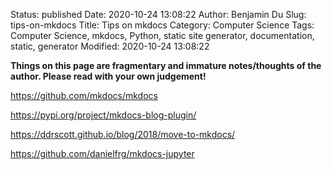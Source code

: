 Status: published
Date: 2020-10-24 13:08:22
Author: Benjamin Du
Slug: tips-on-mkdocs
Title: Tips on mkdocs
Category: Computer Science
Tags: Computer Science, mkdocs, Python, static site generator, documentation, static, generator
Modified: 2020-10-24 13:08:22

**Things on this page are fragmentary and immature notes/thoughts of the author. Please read with your own judgement!**


https://github.com/mkdocs/mkdocs

https://pypi.org/project/mkdocs-blog-plugin/

https://ddrscott.github.io/blog/2018/move-to-mkdocs/

https://github.com/danielfrg/mkdocs-jupyter